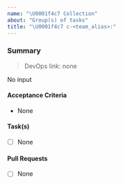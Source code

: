 ```yaml
---
name: "\U0001f4c7 Collection"
about: "Group(s) of tasks"
title: "\U0001f4c7 c-<team_alias>:"
---
```


### Summary

> DevOps link: none <!-- Example: AB#<item_number> -->

No input

#### Acceptance Criteria

- None

#### Task(s)

- [ ] None

#### Pull Requests

- [ ] None
